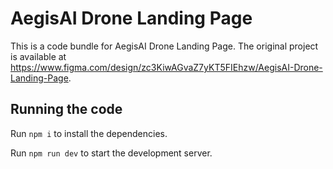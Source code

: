 
  # AegisAI Drone Landing Page

  This is a code bundle for AegisAI Drone Landing Page. The original project is available at https://www.figma.com/design/zc3KiwAGvaZ7yKT5FIEhzw/AegisAI-Drone-Landing-Page.

  ## Running the code

  Run `npm i` to install the dependencies.

  Run `npm run dev` to start the development server.
  